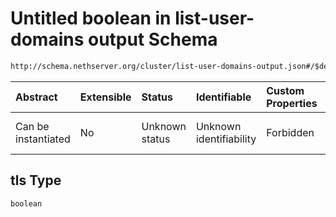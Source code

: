 # Untitled boolean in list-user-domains output Schema

```txt
http://schema.nethserver.org/cluster/list-user-domains-output.json#/$defs/additional-properties-of-ldap/properties/tls
```



| Abstract            | Extensible | Status         | Identifiable            | Custom Properties | Additional Properties | Access Restrictions | Defined In                                                                                      |
| :------------------ | :--------- | :------------- | :---------------------- | :---------------- | :-------------------- | :------------------ | :---------------------------------------------------------------------------------------------- |
| Can be instantiated | No         | Unknown status | Unknown identifiability | Forbidden         | Allowed               | none                | [list-user-domains-output.json\*](cluster/list-user-domains-output.json "open original schema") |

## tls Type

`boolean`

